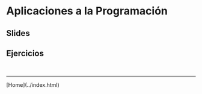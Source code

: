 # Aplicaciones a la Programación

## Slides




## Ejercicios


<BR>
<HR>
[Home](../index.html)
<BR>

